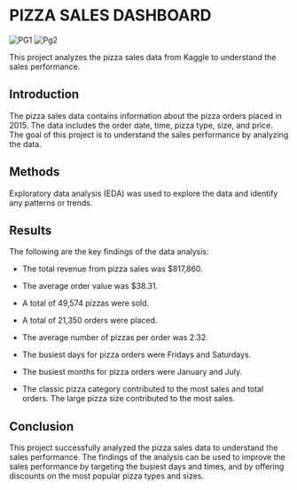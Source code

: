 # PIZZA SALES DASHBOARD
![PG1](https://github.com/Nithin9910/Pizza-Sales/assets/108409734/02365a07-4c8f-41c1-bf53-65d8af5ccd82)
![Pg2](https://github.com/Nithin9910/Pizza-Sales/assets/108409734/bfdfe9b6-1842-45f1-a307-a7997deeb0f6)

This project analyzes the pizza sales data from Kaggle to understand the sales performance.

## Introduction
The pizza sales data contains information about the pizza orders placed in 2015. The data includes the order date, time, pizza type, size, and price. The goal of this project is to understand the sales performance by analyzing the data.

## Methods
Exploratory data analysis (EDA) was used to explore the data and identify any patterns or trends.

## Results

The following are the key findings of the data analysis:

+ The total revenue from pizza sales was $817,860.
* The average order value was $38.31.
- A total of 49,574 pizzas were sold.
+ A total of 21,350 orders were placed.
* The average number of pizzas per order was 2.32.
- The busiest days for pizza orders were Fridays and Saturdays.
+ The busiest months for pizza orders were January and July.
* The classic pizza category contributed to the most sales and total orders.
The large pizza size contributed to the most sales.

## Conclusion
This project successfully analyzed the pizza sales data to understand the sales performance. The findings of the analysis can be used to improve the sales performance by targeting the busiest days and times, and by offering discounts on the most popular pizza types and sizes.
